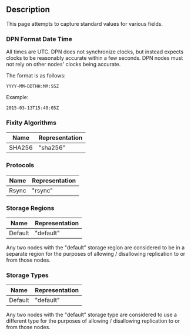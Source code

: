 ## Description

This page attempts to capture standard values for various fields.

### DPN Format Date Time

All times are UTC.  DPN does not synchronize clocks, but instead expects clocks to be reasonably accurate within a few seconds.  DPN nodes must not rely on other nodes' clocks being accurate.  

The format is as follows:

    YYYY-MM-DDTHH:MM:SSZ

Example:
    
    2015-03-13T15:40:05Z

### Fixity Algorithms
|Name|Representation|
|----|--------------|
|SHA256|"sha256"|

### Protocols
|Name|Representation|
|----|--------------|
|Rsync|"rsync"|

### Storage Regions
|Name|Representation|
|----|--------------|
|Default|"default"|

Any two nodes with the "default" storage region are considered to be in a separate region for the purposes of 
allowing / disallowing replication to or from those nodes.

### Storage Types

|Name|Representation|
|----|--------------|
|Default|"default"|

Any two nodes with the "default" storage type are considered to use a different type for the purposes of 
allowing / disallowing replication to or from those nodes.

